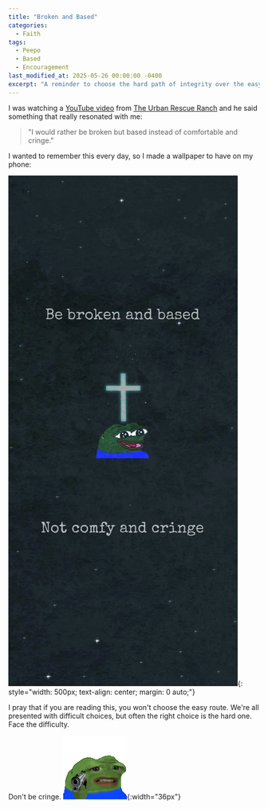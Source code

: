 ```yaml
---
title: "Broken and Based"
categories:
  - Faith
tags:
  - Peepo
  - Based
  - Encouragement
last_modified_at: 2025-05-26 00:00:00 -0400
excerpt: "A reminder to choose the hard path of integrity over the easy path of comfort."
---
```

I was watching a [YouTube video](https://www.youtube.com/watch?v=2JNk_hmdU1Y) from [The Urban Rescue Ranch](https://www.youtube.com/c/TheUrbanRescueRanch) and he said something that really resonated with me:

> "I would rather be broken but based instead of comfortable and cringe."

I wanted to remember this every day, so I made a wallpaper to have on my phone:

![](/assets/images/BrokenAndBased.png){: style="width: 500px; text-align: center; margin: 0 auto;"}

I pray that if you are reading this, you won't choose the easy route. We're all presented with difficult choices, but often the right choice is the hard one. Face the difficulty.

Don't be cringe. ![](/assets/images/CringeGun.gif){:width="36px"}